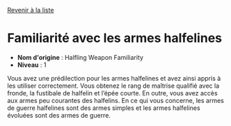 [Revenir à la liste](list.md)

# Familiarité avec les armes halfelines

 * **Nom d'origine** : Halfling Weapon Familiarity
 * **Niveau** : 1


<p>Vous avez une prédilection pour les armes halfelines et avez ainsi appris à les utiliser correctement. Vous obtenez le rang de maîtrise qualifié avec la fronde, la fustibale de halfelin et l’épée courte. En outre, vous avez accès aux armes peu courantes des halfelins. En ce qui vous concerne, les armes de guerre halfelines sont des armes simples et les armes halfelines évoluées sont des armes de guerre.</p>